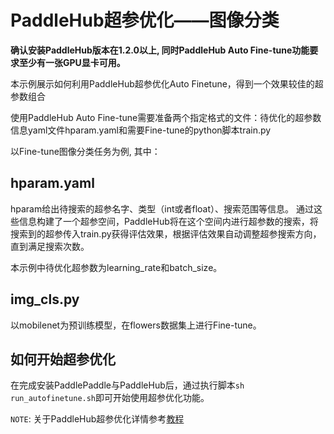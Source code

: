 # PaddleHub超参优化——图像分类

**确认安装PaddleHub版本在1.2.0以上, 同时PaddleHub Auto Fine-tune功能要求至少有一张GPU显卡可用。**

本示例展示如何利用PaddleHub超参优化Auto Finetune，得到一个效果较佳的超参数组合

使用PaddleHub Auto Fine-tune需要准备两个指定格式的文件：待优化的超参数信息yaml文件hparam.yaml和需要Fine-tune的python脚本train.py

以Fine-tune图像分类任务为例, 其中：

## hparam.yaml

hparam给出待搜索的超参名字、类型（int或者float）、搜索范围等信息。
通过这些信息构建了一个超参空间，PaddleHub将在这个空间内进行超参数的搜索，将搜索到的超参传入train.py获得评估效果，根据评估效果自动调整超参搜索方向，直到满足搜索次数。

本示例中待优化超参数为learning_rate和batch_size。


## img_cls.py

以mobilenet为预训练模型，在flowers数据集上进行Fine-tune。

## 如何开始超参优化

在完成安装PaddlePaddle与PaddleHub后，通过执行脚本`sh run_autofinetune.sh`即可开始使用超参优化功能。


`NOTE`: 关于PaddleHub超参优化详情参考[教程](https://github.com/PaddlePaddle/PaddleHub/blob/release/v1.2/tutorial/autofinetune.md)
